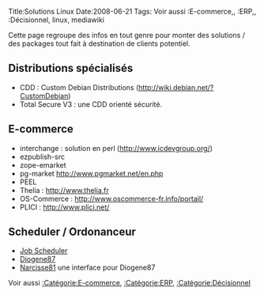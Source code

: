 Title:Solutions Linux
Date:2008-06-21
Tags: Voir aussi :E-commerce,, :ERP,, :Décisionnel, linux,  mediawiki

Cette page regroupe des infos en tout genre pour monter des solutions /
des packages tout fait à destination de clients potentiel.

Distributions spécialisés
-------------------------

-   CDD : Custom Debian Distributions
    (http://wiki.debian.net/?CustomDebian)
-   Total Secure V3 : une CDD orienté sécurité.

E-commerce
----------

-   interchange : solution en perl (http://www.icdevgroup.org/)
-   ezpublish-src
-   zope-emarket
-   pg-market <http://www.pgmarket.net/en.php>
-   PEEL
-   Thelia : <http://www.thelia.fr>
-   OS-Commerce : <http://www.oscommerce-fr.info/portail/>
-   PLICI : <http://www.plici.net/>

Scheduler / Ordonanceur
-----------------------

-   [Job
    Scheduler](http://www.sos-berlin.com/modules/cjaycontent/index.php?id=62)
-   [Diogene87](http://diogene87.org/)
-   [Narcisse81](http://sourceforge.net/projects/narcisse81/) une
    interface pour Diogene87

Voir aussi [:Catégorie:E-commerce](:Catégorie:E-commerce "wikilink"),
[:Catégorie:ERP](:Catégorie:ERP "wikilink"),
[:Catégorie:Décisionnel](:Catégorie:Décisionnel "wikilink")

